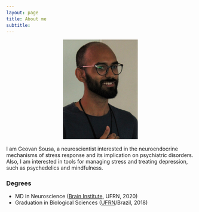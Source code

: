 ```yaml
---
layout: page
title: About me
subtitle: 
---
```


<p align="center"> <img src="/assets/img/avatar.jpg" alt="" width="200" /> </p>

I am Geovan Sousa, a neuroscientist interested in the neuroendocrine mechanisms of stress response and its implication on psychiatric disorders. Also, I am interested in tools for managing stress and treating depression, such as psychedelics and mindfulness.

### Degrees

- MD in Neuroscience ([Brain Institute](http://neuro.ufrn.br/), UFRN, 2020)
- Graduation in Biological Sciences ([UFRN](https://ufrn.br/)/Brazil, 2018)
